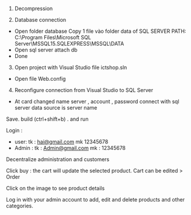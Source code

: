 
1. Decompression

2. Database connection
- Open folder database Copy 1 file vào folder data of SQL SERVER
PATH: C:\Program Files\Microsoft SQL Server\MSSQL15.SQLEXPRESS\MSSQL\DATA
- Open sql server attach db 
- Done

3. Open project with Visual Studio
file ictshop.sln
- Open file Web.config

4. Reconfigure connection from Visual Studio to SQL Server
- At card <connectionStrings> </connectionStrings>
changed name server , account , password connect with sql server
data source is server name

Save. build (ctrl+shift+b) . and run

Login :
- user: 
tk : hai@gmail.com 
mk 12345678
- Admin :
tk : Admin@gmail.com
mk : 12345678

Decentralize administration and customers

Click buy : the cart will update the selected product.
Cart can be edited >
Order

Click on the image to see product details

Log in with your admin account to add, edit and delete products and other categories.
